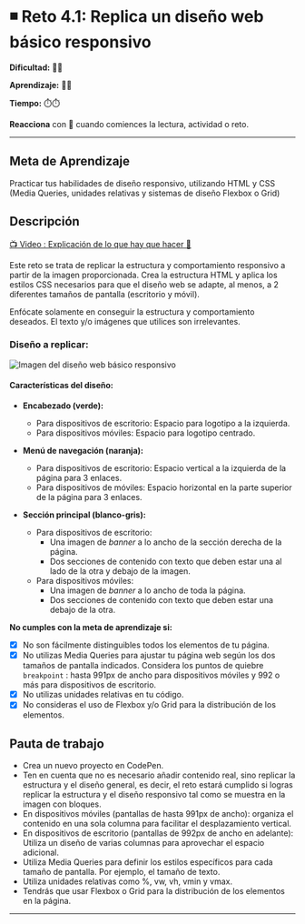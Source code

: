 # ◾ Reto 4.1: Replica un diseño web básico responsivo

**Dificultad:** 🌻🌻 

**Aprendizaje:** 🍯🍯 

**Tiempo:** ⏱️⏱️ 

**Reacciona** con 👀 cuando comiences la lectura, actividad o reto.

---

## Meta de Aprendizaje

Practicar tus habilidades de diseño responsivo, utilizando HTML y CSS (Media Queries, unidades relativas y sistemas de diseño Flexbox o Grid)

## Descripción

[📺 Video : Explicación de lo que hay que hacer 🌟](https://www.loom.com/share/1cd1812918c4431697d6370119f2a085)

Este reto se trata de replicar la estructura y comportamiento responsivo a partir de la imagen proporcionada. Crea la estructura HTML y aplica los estilos CSS necesarios para que el diseño web se adapte, al menos, a 2 diferentes tamaños de pantalla (escritorio y móvil).

Enfócate solamente en conseguir la estructura y comportamiento deseados. El texto y/o imágenes que utilices son irrelevantes. 

### **Diseño a replicar:**

![Imagen del diseño web básico responsivo](https://i.imgur.com/0B6sDXi.jpeg)

#### **Características del diseño:**

- **Encabezado (verde):**
  
  - Para dispositivos de escritorio: Espacio para logotipo a la izquierda.
  - Para dispositivos móviles: Espacio para logotipo centrado.

- **Menú de navegación (naranja):**
  
  - Para dispositivos de escritorio: Espacio vertical a la izquierda de la página para 3 enlaces.
  - Para dispositivos de móviles: Espacio horizontal en la parte superior de la página para 3 enlaces.

- **Sección principal (blanco-gris):**
  
  - Para dispositivos de escritorio: 
    - Una imagen de *banner* a lo ancho de la sección derecha de la página.
    - Dos secciones de contenido con texto que deben estar una al lado de la otra y debajo de la imagen.
  - Para dispositivos móviles: 
    - Una imagen de *banner* a lo ancho de toda la página.
    - Dos secciones de contenido con texto que deben estar una debajo de la otra. 

**No cumples con la meta de aprendizaje si:**

- [x] No son fácilmente distinguibles todos los elementos de tu página.
- [x] No utilizas Media Queries para ajustar tu página web según los dos tamaños de pantalla indicados. Considera los puntos de quiebre `breakpoint` : hasta 991px de ancho para dispositivos móviles y 992 o más para dispositivos de escritorio.
- [x] No utilizas unidades relativas en tu código.
- [x] No consideras el uso de Flexbox y/o Grid para la distribución de los elementos.

## Pauta de trabajo

- Crea un nuevo proyecto en CodePen.
- Ten en cuenta que no es necesario añadir contenido real, sino replicar la estructura y el diseño general, es decir, el reto estará cumplido si logras replicar la estructura y el diseño responsivo tal como se muestra en la imagen con bloques.
- En dispositivos móviles (pantallas de hasta 991px de ancho): organiza el contenido en una sola columna para facilitar el desplazamiento vertical.
- En dispositivos de escritorio (pantallas de 992px de ancho en adelante): Utiliza un diseño de varias columnas para aprovechar el espacio adicional.
- Utiliza Media Queries para definir los estilos específicos para cada tamaño de pantalla. Por ejemplo, el tamaño de texto.
- Utiliza unidades relativas como %, vw, vh, vmin y vmax.
- Tendrás que usar Flexbox o Grid para la distribución de los elementos en la página.

---